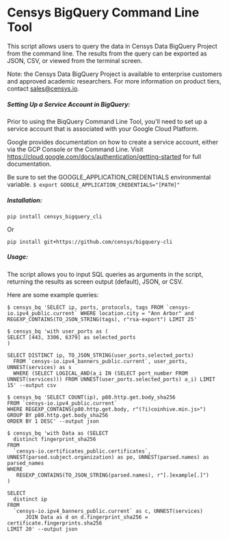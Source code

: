 # Censys BigQuery Command Line Tool

This script allows users to query the data in Censys Data BigQuery Project from the command line. The results from the query can be exported as JSON, CSV, or viewed from the terminal screen.

Note: the Censys Data BigQuery Project is available to enterprise customers and approved academic researchers. For more information on product tiers, contact sales@censys.io.

##### Setting Up a Service Account in BigQuery:

Prior to using the BiqQuery Command Line Tool, you'll need to set up a service account that is associated with your Google Cloud Platform.

Google provides documentation on how to create a service account, either via the GCP Console or the Command Line.  Visit https://cloud.google.com/docs/authentication/getting-started for full documentation.

Be sure to set the GOOGLE_APPLICATION_CREDENTIALS environmental variable.
```$ export GOOGLE_APPLICATION_CREDENTIALS="[PATH]"```


##### Installation:
```
pip install censys_bigquery_cli
```
Or
```
pip install git+https://github.com/censys/bigquery-cli
```


##### Usage:
The script allows you to input SQL queries as arguments in the script, returning the results as screen output (default), JSON, or CSV.

Here are some example queries:
```
$ censys_bq 'SELECT ip, ports, protocols, tags FROM `censys-io.ipv4_public.current` WHERE location.city = "Ann Arbor" and REGEXP_CONTAINS(TO_JSON_STRING(tags), r"rsa-export") LIMIT 25'
```
```
$ censys_bq 'with user_ports as (                            
SELECT [443, 3306, 6379] as selected_ports
)

SELECT DISTINCT ip, TO_JSON_STRING(user_ports.selected_ports)
  FROM `censys-io.ipv4_banners_public.current`, user_ports, UNNEST(services) as s
  WHERE (SELECT LOGICAL_AND(a_i IN (SELECT port_number FROM UNNEST(services))) FROM UNNEST(user_ports.selected_ports) a_i) LIMIT 15' --output csv
```

```
$ censys_bq 'SELECT COUNT(ip), p80.http.get.body_sha256
FROM `censys-io.ipv4_public.current`
WHERE REGEXP_CONTAINS(p80.http.get.body, r"(?i)coinhive.min.js>")
GROUP BY p80.http.get.body_sha256
ORDER BY 1 DESC' --output json
```

```
$ censys_bq 'with Data as (SELECT
  distinct fingerprint_sha256
FROM
  `censys-io.certificates_public.certificates`, UNNEST(parsed.subject.organization) as po, UNNEST(parsed.names) as parsed_names
WHERE
   REGEXP_CONTAINS(TO_JSON_STRING(parsed.names), r"[.]example[.]")
)

SELECT
  distinct ip
FROM
  `censys-io.ipv4_banners_public.current` as c, UNNEST(services)
      JOIN Data as d on d.fingerprint_sha256 = certificate.fingerprints.sha256
LIMIT 20' --output json
```
